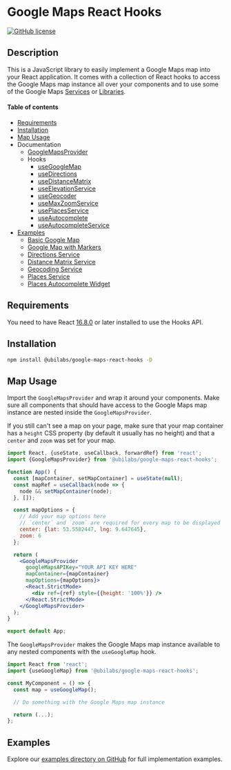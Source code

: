 # Google Maps React Hooks
[![GitHub license](https://img.shields.io/badge/license-MIT-green.svg)](https://github.com/ubilabs/google-maps-react-hooks/tree/main/LICENSE)

## Description

This is a JavaScript library to easily implement a Google Maps map into your React application. It comes with a collection of React hooks to access the Google Maps map instance all over your components and to use some of the Google Maps [Services](https://developers.google.com/maps/documentation/javascript#services) or [Libraries](https://developers.google.com/maps/documentation/javascript#libraries).

#### Table of contents
- [Requirements](#requirements)
- [Installation](#installation)
- [Map Usage](#map-usage)
- Documentation
  - [GoogleMapsProvider](https://github.com/ubilabs/google-maps-react-hooks/tree/main/library/docs/GoogleMapsProvider.md)
  - Hooks
    - [useGoogleMap](https://github.com/ubilabs/google-maps-react-hooks/tree/main/library/docs/useGoogleMap.md)
    - [useDirections](https://github.com/ubilabs/google-maps-react-hooks/tree/main/library/docs/useDirections.md)
    - [useDistanceMatrix](https://github.com/ubilabs/google-maps-react-hooks/tree/main/library/docs/useDistanceMatrix.md)
    - [useElevationService](https://github.com/ubilabs/google-maps-react-hooks/tree/main/library/docs/useElevationService.md)
    - [useGeocoder](https://github.com/ubilabs/google-maps-react-hooks/tree/main/library/docs/useGeocoder.md)
    - [useMaxZoomService](https://github.com/ubilabs/google-maps-react-hooks/tree/main/library/docs/useMaxZoomService.md)
    - [usePlacesService](https://github.com/ubilabs/google-maps-react-hooks/tree/main/library/docs/usePlacesService.md)
    - [useAutocomplete](https://github.com/ubilabs/google-maps-react-hooks/tree/main/library/docs/useAutocomplete.md)
    - [useAutocompleteService](https://github.com/ubilabs/google-maps-react-hooks/tree/main/library/docs/useAutocompleteService.md)
- [Examples](https://github.com/ubilabs/google-maps-react-hooks/tree/main/examples)
  - [Basic Google Map](https://github.com/ubilabs/google-maps-react-hooks/tree/main/examples/basic-google-map)
  - [Google Map with Markers](https://github.com/ubilabs/google-maps-react-hooks/tree/main/examples/google-map-with-markers)
  - [Directions Service](https://github.com/ubilabs/google-maps-react-hooks/tree/main/examples/directions)
  - [Distance Matrix Service](https://github.com/ubilabs/google-maps-react-hooks/tree/main/examples/distance-matrix)
  - [Geocoding Service](https://github.com/ubilabs/google-maps-react-hooks/tree/main/examples/geocoding)
  - [Places Service](https://github.com/ubilabs/google-maps-react-hooks/tree/main/examples/places)
  - [Places Autocomplete Widget](https://github.com/ubilabs/google-maps-react-hooks/tree/main/examples/places-autocomplete-widget)

## Requirements

You need to have React [16.8.0](https://reactjs.org/blog/2019/02/06/react-v16.8.0.html) or later installed to use the Hooks API.

## Installation

```sh
npm install @ubilabs/google-maps-react-hooks -D
```

## Map Usage

Import the `GoogleMapsProvider` and wrap it around your components.
Make sure all components that should have access to the Google Maps map instance are nested inside the `GoogleMapsProvider`.

If you still can't see a map on your page, make sure that your map container has a `height` CSS property (by default it usually has no height) and that a `center` and `zoom` was set for your map.

```jsx
import React, {useState, useCallback, forwardRef} from 'react';
import {GoogleMapsProvider} from '@ubilabs/google-maps-react-hooks';

function App() {
  const [mapContainer, setMapContainer] = useState(null);
  const mapRef = useCallback(node => {
    node && setMapContainer(node);
  }, []);

  const mapOptions = {
    // Add your map options here
    // `center` and `zoom` are required for every map to be displayed
    center: {lat: 53.5582447, lng: 9.647645},
    zoom: 6
  };

  return (
    <GoogleMapsProvider
      googleMapsAPIKey="YOUR API KEY HERE"
      mapContainer={mapContainer}
      mapOptions={mapOptions}>
      <React.StrictMode>
        <div ref={ref} style={{height: '100%'}} />
      </React.StrictMode>
    </GoogleMapsProvider>
  );
}

export default App;
```

The `GoogleMapsProvider` makes the Google Maps map instance available to any nested components with the `useGoogleMap` hook.

```jsx
import React from 'react';
import {useGoogleMap} from '@ubilabs/google-maps-react-hooks';

const MyComponent = () => {
  const map = useGoogleMap();

  // Do something with the Google Maps map instance

  return (...);
};
```

## Examples

Explore our [examples directory on GitHub](https://github.com/ubilabs/google-maps-react-hooks/tree/main/examples) for full implementation examples.

